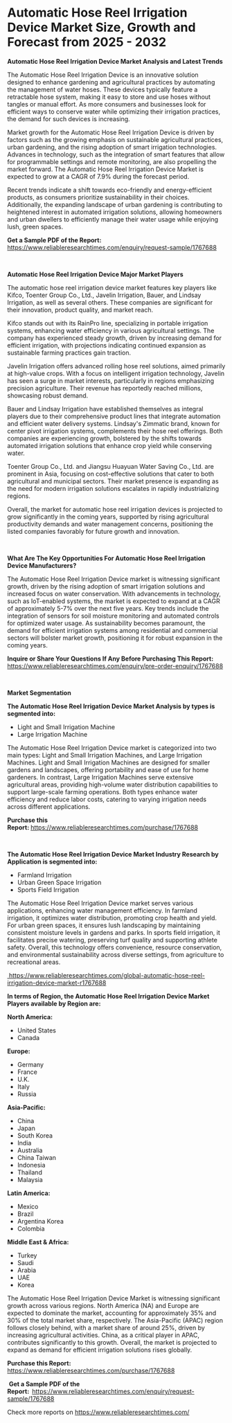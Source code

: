 <p><h1>Automatic Hose Reel Irrigation Device Market Size, Growth and Forecast from 2025 - 2032</h1></p><p><strong>Automatic Hose Reel Irrigation Device Market Analysis and Latest Trends</strong></p>
<p><p>The Automatic Hose Reel Irrigation Device is an innovative solution designed to enhance gardening and agricultural practices by automating the management of water hoses. These devices typically feature a retractable hose system, making it easy to store and use hoses without tangles or manual effort. As more consumers and businesses look for efficient ways to conserve water while optimizing their irrigation practices, the demand for such devices is increasing.</p><p>Market growth for the Automatic Hose Reel Irrigation Device is driven by factors such as the growing emphasis on sustainable agricultural practices, urban gardening, and the rising adoption of smart irrigation technologies. Advances in technology, such as the integration of smart features that allow for programmable settings and remote monitoring, are also propelling the market forward. The Automatic Hose Reel Irrigation Device Market is expected to grow at a CAGR of 7.9% during the forecast period.</p><p>Recent trends indicate a shift towards eco-friendly and energy-efficient products, as consumers prioritize sustainability in their choices. Additionally, the expanding landscape of urban gardening is contributing to heightened interest in automated irrigation solutions, allowing homeowners and urban dwellers to efficiently manage their water usage while enjoying lush, green spaces.</p></p>
<p><strong>Get a Sample PDF of the Report:&nbsp;</strong> <a href="https://www.reliableresearchtimes.com/enquiry/request-sample/1767688?utm_campaign=2413&utm_medium=2&utm_source=Github&utm_content=ia&utm_term=27022025&utm_id=automatic-hose-reel-irrigation-device">https://www.reliableresearchtimes.com/enquiry/request-sample/1767688</a></p>
<p>&nbsp;</p>
<p><strong>Automatic Hose Reel Irrigation Device Major Market Players</strong></p>
<p><p>The automatic hose reel irrigation device market features key players like Kifco, Toenter Group Co., Ltd., Javelin Irrigation, Bauer, and Lindsay Irrigation, as well as several others. These companies are significant for their innovation, product quality, and market reach.</p><p>Kifco stands out with its RainPro line, specializing in portable irrigation systems, enhancing water efficiency in various agricultural settings. The company has experienced steady growth, driven by increasing demand for efficient irrigation, with projections indicating continued expansion as sustainable farming practices gain traction.</p><p>Javelin Irrigation offers advanced rolling hose reel solutions, aimed primarily at high-value crops. With a focus on intelligent irrigation technology, Javelin has seen a surge in market interests, particularly in regions emphasizing precision agriculture. Their revenue has reportedly reached millions, showcasing robust demand.</p><p>Bauer and Lindsay Irrigation have established themselves as integral players due to their comprehensive product lines that integrate automation and efficient water delivery systems. Lindsay's Zimmatic brand, known for center pivot irrigation systems, complements their hose reel offerings. Both companies are experiencing growth, bolstered by the shifts towards automated irrigation solutions that enhance crop yield while conserving water.</p><p>Toenter Group Co., Ltd. and Jiangsu Huayuan Water Saving Co., Ltd. are prominent in Asia, focusing on cost-effective solutions that cater to both agricultural and municipal sectors. Their market presence is expanding as the need for modern irrigation solutions escalates in rapidly industrializing regions.</p><p>Overall, the market for automatic hose reel irrigation devices is projected to grow significantly in the coming years, supported by rising agricultural productivity demands and water management concerns, positioning the listed companies favorably for future growth and innovation.</p></p>
<p>&nbsp;</p>
<p><strong>What Are The Key Opportunities For Automatic Hose Reel Irrigation Device Manufacturers?</strong></p>
<p><p>The Automatic Hose Reel Irrigation Device market is witnessing significant growth, driven by the rising adoption of smart irrigation solutions and increased focus on water conservation. With advancements in technology, such as IoT-enabled systems, the market is expected to expand at a CAGR of approximately 5-7% over the next five years. Key trends include the integration of sensors for soil moisture monitoring and automated controls for optimized water usage. As sustainability becomes paramount, the demand for efficient irrigation systems among residential and commercial sectors will bolster market growth, positioning it for robust expansion in the coming years.</p></p>
<p><strong>Inquire or Share Your Questions If Any Before Purchasing This Report:</strong> <a href="https://www.reliableresearchtimes.com/enquiry/pre-order-enquiry/1767688?utm_campaign=2413&utm_medium=2&utm_source=Github&utm_content=ia&utm_term=27022025&utm_id=automatic-hose-reel-irrigation-device">https://www.reliableresearchtimes.com/enquiry/pre-order-enquiry/1767688</a></p>
<p>&nbsp;</p>
<p><strong>Market Segmentation</strong></p>
<p><strong>The Automatic Hose Reel Irrigation Device Market Analysis by types is segmented into:</strong></p>
<p><ul><li>Light and Small Irrigation Machine</li><li>Large Irrigation Machine</li></ul></p>
<p><p>The Automatic Hose Reel Irrigation Device market is categorized into two main types: Light and Small Irrigation Machines, and Large Irrigation Machines. Light and Small Irrigation Machines are designed for smaller gardens and landscapes, offering portability and ease of use for home gardeners. In contrast, Large Irrigation Machines serve extensive agricultural areas, providing high-volume water distribution capabilities to support large-scale farming operations. Both types enhance water efficiency and reduce labor costs, catering to varying irrigation needs across different applications.</p></p>
<p><strong>Purchase this Report:&nbsp;</strong><a href="https://www.reliableresearchtimes.com/purchase/1767688?utm_campaign=2413&utm_medium=2&utm_source=Github&utm_content=ia&utm_term=27022025&utm_id=automatic-hose-reel-irrigation-device">https://www.reliableresearchtimes.com/purchase/1767688</a></p>
<p>&nbsp;</p>
<p><strong>The Automatic Hose Reel Irrigation Device Market Industry Research by Application is segmented into:</strong></p>
<p><ul><li>Farmland Irrigation</li><li>Urban Green Space Irrigation</li><li>Sports Field Irrigation</li></ul></p>
<p><p>The Automatic Hose Reel Irrigation Device market serves various applications, enhancing water management efficiency. In farmland irrigation, it optimizes water distribution, promoting crop health and yield. For urban green spaces, it ensures lush landscaping by maintaining consistent moisture levels in gardens and parks. In sports field irrigation, it facilitates precise watering, preserving turf quality and supporting athlete safety. Overall, this technology offers convenience, resource conservation, and environmental sustainability across diverse settings, from agriculture to recreational areas.</p></p>
<p><a href="https://www.reliableresearchtimes.com/global-automatic-hose-reel-irrigation-device-market-r1767688?utm_campaign=2413&utm_medium=2&utm_source=Github&utm_content=ia&utm_term=27022025&utm_id=automatic-hose-reel-irrigation-device">&nbsp;https://www.reliableresearchtimes.com/global-automatic-hose-reel-irrigation-device-market-r1767688</a></p>
<p><strong>In terms of Region, the Automatic Hose Reel Irrigation Device Market Players available by Region are:</strong></p>
<p>
    <p> <strong> North America: </strong>
        <ul>
            <li>United States</li>
            <li>Canada</li>
        </ul>
        </p> 
    <p> <strong> Europe: </strong>
        <ul>
            <li>Germany</li>
            <li>France</li>
            <li>U.K.</li>
            <li>Italy</li>
            <li>Russia</li>
        </ul>
        </p> 
    <p> <strong> Asia-Pacific: </strong>
        <ul>
            <li>China</li>
            <li>Japan</li>
            <li>South Korea</li>
            <li>India</li>
            <li>Australia</li>
            <li>China Taiwan</li>
            <li>Indonesia</li>
            <li>Thailand</li>
            <li>Malaysia</li>
        </ul>
        </p> 
    <p> <strong> Latin America: </strong>
        <ul>
            <li>Mexico</li>
            <li>Brazil</li>
            <li>Argentina Korea</li>
            <li>Colombia</li>
        </ul>
        </p> 
    <p> <strong> Middle East & Africa: </strong>
        <ul>
            <li>Turkey</li>
            <li>Saudi</li>
            <li>Arabia</li>
            <li>UAE</li>
            <li>Korea</li>
        </ul>
    </p>
    </p>
<p><p>The Automatic Hose Reel Irrigation Device Market is witnessing significant growth across various regions. North America (NA) and Europe are expected to dominate the market, accounting for approximately 35% and 30% of the total market share, respectively. The Asia-Pacific (APAC) region follows closely behind, with a market share of around 25%, driven by increasing agricultural activities. China, as a critical player in APAC, contributes significantly to this growth. Overall, the market is projected to expand as demand for efficient irrigation solutions rises globally.</p></p>
<p><strong>Purchase this Report: </strong><a href="https://www.reliableresearchtimes.com/purchase/1767688?utm_campaign=2413&utm_medium=2&utm_source=Github&utm_content=ia&utm_term=27022025&utm_id=automatic-hose-reel-irrigation-device">https://www.reliableresearchtimes.com/purchase/1767688</a></p>
<p>&nbsp;<strong>Get a Sample PDF of the Report:&nbsp;&nbsp;</strong><a href="https://www.reliableresearchtimes.com/enquiry/request-sample/1767688?utm_campaign=2413&utm_medium=2&utm_source=Github&utm_content=ia&utm_term=27022025&utm_id=automatic-hose-reel-irrigation-device">https://www.reliableresearchtimes.com/enquiry/request-sample/1767688</a></p>
<p><strong></strong></p>
<p>Check more reports on <a href="https://www.reliableresearchtimes.com/?utm_campaign=2413&utm_medium=2&utm_source=Github&utm_content=ia&utm_term=27022025&utm_id=automatic-hose-reel-irrigation-device">https://www.reliableresearchtimes.com/</a></p>